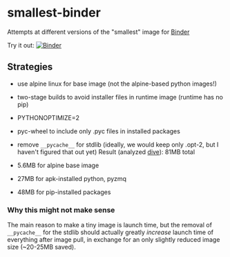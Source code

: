 # smallest-binder

Attempts at different versions of the "smallest" image for [Binder](https://mybinder.org)

Try it out: [![Binder](https://mybinder.org/badge_logo.svg)](https://mybinder.org/v2/gh/minrk/smallest-binder/master)


## Strategies

- use alpine linux for base image (not the alpine-based python images!)
- two-stage builds to avoid installer files in runtime image (runtime has no pip)
- PYTHONOPTIMIZE=2
- pyc-wheel to include only .pyc files in installed packages
- remove `__pycache__` for stdlib (ideally, we would keep only .opt-2, but I haven't figured that out yet)
Result (analyzed [dive](https://github.com/wagoodman/dive)): 81MB total

- 5.6MB for alpine base image
- 27MB for apk-installed python, pyzmq
- 48MB for pip-installed packages

### Why this might not make sense

The main reason to make a tiny image is launch time,
but the removal of `__pycache__` for the stdlib should
actually greatly *increase* launch time of everything after image pull,
in exchange for an only slightly reduced image size (~20-25MB saved).
